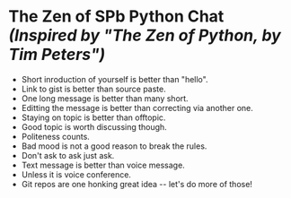 # The Zen of SPb Python Chat *(Inspired by "The Zen of Python, by Tim Peters")*

- Short inroduction of yourself is better than "hello".
- Link to gist is better than source paste.
- One long message is better than many short.
- Editting the message is better than correcting via another one.
- Staying on topic is better than offtopic.
- Good topic is worth discussing though.
- Politeness counts.
- Bad mood is not a good reason to break the rules.
- Don't ask to ask just ask.
- Text message is better than voice message.
- Unless it is voice conference.
- Git repos are one honking great idea -- let's do more of those!

